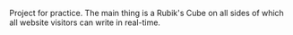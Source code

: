 Project for practice. The main thing is a Rubik's Cube on all sides of which all website visitors can write in real-time.